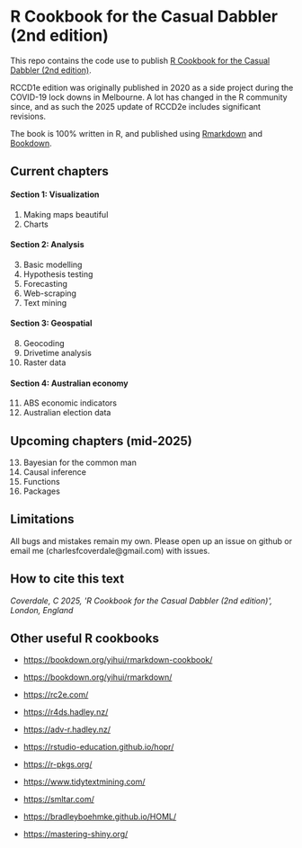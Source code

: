 # R Cookbook for the Casual Dabbler (2nd edition)

This repo contains the code use to publish [R Cookbook for the Casual Dabbler (2nd edition)](https://charlescoverdale.github.io/casualdabbler2e/).

RCCD1e edition was originally published in 2020 as a side project during the COVID-19 lock downs in Melbourne. A lot has changed in the R community since, and as such the 2025 update of RCCD2e includes significant revisions.

The book is 100% written in R, and published using [Rmarkdown](https://rmarkdown.rstudio.com/) and [Bookdown](https://bookdown.org/).

## Current chapters

#### *S*ection 1: Visualization

1.  Making maps beautiful
2.  Charts

#### Section 2: Analysis

3.  Basic modelling
4.  Hypothesis testing
5.  Forecasting
6.  Web-scraping
7.  Text mining

#### Section 3: Geospatial

8.  Geocoding
9.  Drivetime analysis
10. Raster data

#### Section 4: Australian economy

11. ABS economic indicators
12. Australian election data

## Upcoming chapters (mid-2025)

13. Bayesian for the common man
14. Causal inference
15. Functions
16. Packages

## Limitations

All bugs and mistakes remain my own. Please open up an issue on github or email me (charlesfcoverdale\@gmail.com) with issues.

## How to cite this text

*Coverdale, C 2025, 'R Cookbook for the Casual Dabbler (2nd edition)', London, England*

## Other useful R cookbooks

-   <https://bookdown.org/yihui/rmarkdown-cookbook/>

-   <https://bookdown.org/yihui/rmarkdown/>

-   <https://rc2e.com/>

-   <https://r4ds.hadley.nz/>

-   <https://adv-r.hadley.nz/>

-   <https://rstudio-education.github.io/hopr/>

-   <https://r-pkgs.org/>

-   <https://www.tidytextmining.com/>

-   <https://smltar.com/>

-   <https://bradleyboehmke.github.io/HOML/>

-   <https://mastering-shiny.org/>
